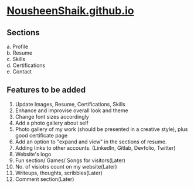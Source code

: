 # [NousheenShaik.github.io](https://shaik-nousheen.github.io/NousheenShaik.github.io/)

## Sections 
  a. Profile \
  b. Resume \
  c. Skills \
  d. Certifications \
  e. Contact 
  
## Features to be added
1. Update Images, Resume, Certifications, Skills
2. Enhance and improvise overall look and theme
3. Change font sizes accordingly
4. Add a photo gallery about self
5. Photo gallery of my work (should be presented in a creative style), plus good certificate page
6. Add an option to "expand and view" in the sections of resume.
7. Adding links to other accounts. (LinkedIn, Gitlab, Devfolio, Twitter)
8. Website's logo
9. Fun section/ Games/ Songs for visitors(Later)
10. No. of visiotrs count on my website(Later)
11. Writeups, thoughts, scribbles(Later)
12. Comment section(Later)
